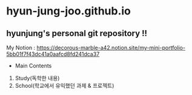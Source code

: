 # hyun-jung-joo.github.io
## hyunjung's personal git repository !!

My Notion : https://decorous-marble-a42.notion.site/my-mini-portfolio-5bb01f7f43dc41a0aafcd8fd241dca37

* Main Contents 
1. Study(독학한 내용)
2. School(학교에서 유익했던 과제 & 프로젝트)
